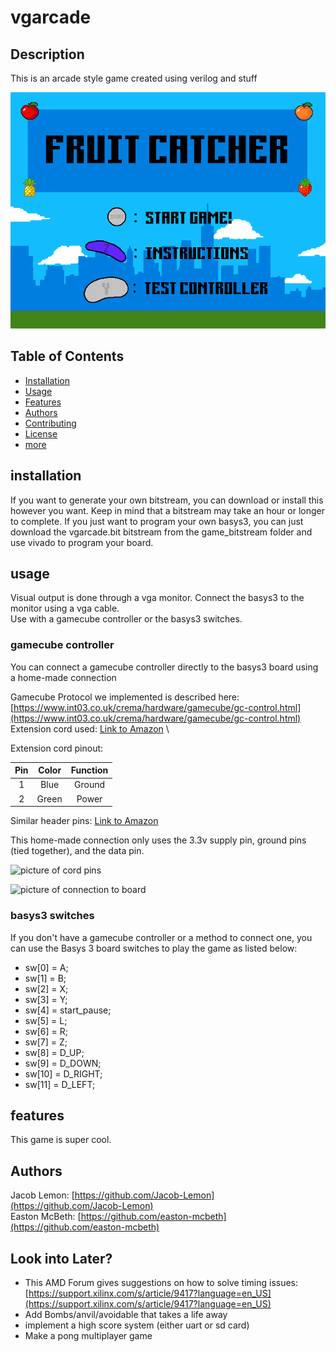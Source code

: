 # vgarcade

## Description
This is an arcade style game created using verilog and stuff

![picture of Game](https://github.com/Jacob-Lemon/vgarcade/blob/main/readme_images/start_screen.bmp)

## Table of Contents
- [Installation](#installation)
- [Usage](#usage)
- [Features](#features)
- [Authors](#authors)
- [Contributing](#contributing)
- [License](#license)
- [more](#more-stuff)

## installation
If you want to generate your own bitstream, you can download or install this however you want. Keep in mind that a bitstream may take an hour or longer to complete.
If you just want to program your own basys3, you can just download the vgarcade.bit bitstream from the game_bitstream folder and use vivado to program your board.

## usage
Visual output is done through a vga monitor. Connect the basys3 to the monitor using a vga cable. \
Use with a gamecube controller or the basys3 switches.

### gamecube controller
You can connect a gamecube controller directly to the basys3 board using a home-made connection

Gamecube Protocol we implemented is described here: [https://www.int03.co.uk/crema/hardware/gamecube/gc-control.html](https://www.int03.co.uk/crema/hardware/gamecube/gc-control.html) \
Extension cord used: [Link to Amazon](https://a.co/d/5di0RBq) \

Extension cord pinout: 

| Pin      | Color    | Function |
| :---:    | :----:   |  :---:   |
| 1        | Blue     | Ground   |
| 2        | Green    | Power    |

Similar header pins: [Link to Amazon](https://a.co/d/1t0p9pt)

This home-made connection only uses the 3.3v supply pin, ground pins (tied together), and the data pin. 

![picture of cord pins](https://github.com/Jacob-Lemon/vgarcade/blob/main/readme_images/gamecube_connection.png)

![picture of connection to board](https://github.com/Jacob-Lemon/vgarcade/blob/main/readme_images/connection_to_board.png)



### basys3 switches
If you don't have a gamecube controller or a method to connect one, you can use the Basys 3 board switches to play the game as listed below:
- sw[0] = A;
- sw[1] = B;
- sw[2] = X;
- sw[3] = Y;
- sw[4] = start_pause;
- sw[5] = L;
- sw[6] = R;
- sw[7] = Z;
- sw[8] = D_UP;
- sw[9] = D_DOWN;
- sw[10] = D_RIGHT;
- sw[11] = D_LEFT;


## features
This game is super cool.

## Authors
Jacob Lemon: [https://github.com/Jacob-Lemon](https://github.com/Jacob-Lemon) \
Easton McBeth: [https://github.com/easton-mcbeth](https://github.com/easton-mcbeth)

## Look into Later?

- This AMD Forum gives suggestions on how to solve timing issues: [https://support.xilinx.com/s/article/9417?language=en_US](https://support.xilinx.com/s/article/9417?language=en_US)
- Add Bombs/anvil/avoidable that takes a life away
- implement a high score system (either uart or sd card)
- Make a pong multiplayer game
